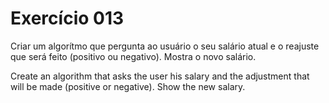 # Exercício 013

Criar um algorítmo que pergunta ao usuário o seu salário atual e o reajuste que será feito (positivo ou negativo). Mostra o novo salário.

Create an algorithm that asks the user his salary and the adjustment that will be made (positive or negative). Show the new salary.
